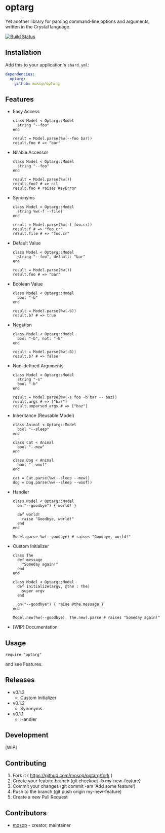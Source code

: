 # optarg

Yet another library for parsing command-line options and arguments, written in the Crystal language.

[![Build Status](https://travis-ci.org/mosop/optarg.svg?branch=master)](https://travis-ci.org/mosop/optarg)

## Installation

Add this to your application's `shard.yml`:

```yaml
dependencies:
  optarg:
    github: mosop/optarg
```

## Features

* Easy Access

  ```crystal
  class Model < Optarg::Model
    string "--foo"
  end

  result = Model.parse(%w(--foo bar))
  result.foo # => "bar"
  ```

* Nilable Accessor

  ```crystal
  class Model < Optarg::Model
    string "--foo"
  end

  result = Model.parse(%w())
  result.foo? # => nil
  result.foo # raises KeyError
  ```

* Synonyms

  ```crystal
  class Model < Optarg::Model
    string %w(-f --file)
  end

  result = Model.parse(%w(-f foo.cr))
  result.f # => "foo.cr"
  result.file # => "foo.cr"
  ```

* Default Value

  ```crystal
  class Model < Optarg::Model
    string "--foo", default: "bar"
  end

  result = Model.parse(%w())
  result.foo # => "bar"
  ```

* Boolean Value

  ```crystal
  class Model < Optarg::Model
    bool "-b"
  end

  result = Model.parse(%w(-b))
  result.b? # => true
  ```

* Negation

  ```crystal
  class Model < Optarg::Model
    bool "-b", not: "-B"
  end

  result = Model.parse(%w(-B))
  result.b? # => false
  ```

* Non-defined Arguments

  ```crystal
  class Model < Optarg::Model
    string "-s"
    bool "-b"
  end

  result = Model.parse(%w(-s foo -b bar -- baz))
  result.args # => ["bar"]
  result.unparsed_args # => ["baz"]
  ```

* Inheritance (Reusable Model)

  ```crystal
  class Animal < Optarg::Model
    bool "--sleep"
  end

  class Cat < Animal
    bool "--mew"
  end

  class Dog < Animal
    bool "--woof"
  end

  cat = Cat.parse(%w(--sleep --mew))
  dog = Dog.parse(%w(--sleep --woof))
  ```

* Handler

  ```crystal
  class Model < Optarg::Model
    on("--goodbye") { world! }

    def world!
      raise "Goodbye, world!"
    end
  end

  Model.parse %w(--goodbye) # raises "Goodbye, world!"
  ```

* Custom Initializer

  ```crystal
  class The
    def message
      "Someday again!"
    end
  end

  class Model < Optarg::Model
    def initialize(argv, @the : The)
      super argv
    end

    on("--goodbye") { raise @the.message }
  end

  Model.new(%w(--goodbye), The.new).parse # raises "Someday again!"
  ```

* [WIP] Documentation

## Usage

```crystal
require "optarg"
```

and see Features.

## Releases

* v0.1.3
  * Custom Initializer
* v0.1.2
  * Synonyms
* v0.1.1
  * Handler

## Development

[WIP]

## Contributing

1. Fork it ( https://github.com/mosop/optarg/fork )
2. Create your feature branch (git checkout -b my-new-feature)
3. Commit your changes (git commit -am 'Add some feature')
4. Push to the branch (git push origin my-new-feature)
5. Create a new Pull Request

## Contributors

- [mosop](https://github.com/mosop) - creator, maintainer
